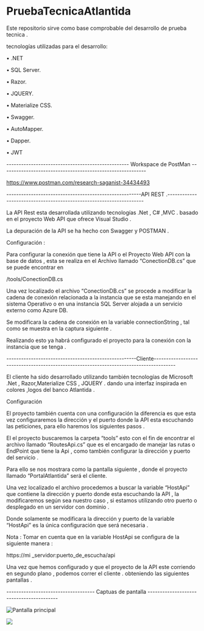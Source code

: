 # PruebaTecnicaAtlantida
Este repositorio sirve como base comprobable del desarrollo de prueba tecnica .


tecnologías utilizadas para el desarrollo:

•	.NET

•	SQL Server.

•	Razor.

•	JQUERY.

•	Materialize CSS.

•	Swagger.

•	AutoMapper.

•	Dapper.

•	JWT


-------------------------------------------------- Workspace de PostMan -----------------------------------------------------------


https://www.postman.com/research-saganist-34434493 

-------------------------------------------------------API REST .--------------------------------------------------------------------

La API Rest esta desarrollada utilizando tecnologías .Net , C# ,MVC . basado en el proyecto Web API que ofrece Visual Studio .

La depuración de la API se ha hecho con Swagger y POSTMAN .


Configuración :


Para configurar la conexión que tiene la API o el Proyecto Web API con la base de datos , esta se realiza en el Archivo llamado “ConectionDB.cs” que se puede encontrar en 

/tools/ConectionDB.cs

Una vez localizado el archivo “ConectionDB.cs” se procede a modificar la cadena de conexión relacionada a la instancia que se esta manejando en el sistema Operativo o en una instancia SQL Server alojada a un servicio externo como Azure DB.

Se modificara la cadena de conexión en la variable connectionString , tal como se muestra en la captura siguiente .

Realizando esto ya habrá configurado el proyecto para la conexión con la instancia que se tenga .


-----------------------------------------------------Cliente--------------------------------------------------------------------------------------- 

El cliente ha sido desarrollado utilizando también tecnologías de Microsoft .Net , Razor,Materialize CSS , JQUERY . dando una interfaz inspirada en colores ,logos del banco Atlantida . 


Configuración 

El proyecto también cuenta con una configuración la diferencia es que esta vez configuraremos la dirección y el puerto donde la API esta escuchando las peticiones, para ello haremos los siguientes pasos .

El el proyecto buscaremos la carpeta “tools” esto con el fin de encontrar el archivo llamado “RoutesApi.cs” que es el encargado de manejar las rutas o EndPoint que tiene la Api , como también configurar la dirección y puerto del servicio .


Para ello se nos mostrara como la pantalla siguiente , donde el proyecto llamado “PortalAtlantida” será el cliente. 


Una vez localizado el archivo procedemos a buscar la variable “HostApi” que contiene la dirección y puerto donde esta escuchando la API , la modificaremos según sea nuestro caso , si estamos utilizando otro puerto o desplegado en un servidor con dominio .


Donde solamente se modificara la dirección y puerto de la variable “HostApi” es la única configuración que será necesaria .


Nota : Tomar en cuenta que en la variable HostApi se configura de la siguiente manera : 

https://mi _servidor:puerto_de_escucha/api

Una vez que hemos configurado y que el proyecto de la API este corriendo en segundo plano , podemos correr el cliente . obteniendo las siguientes pantallas .

------------------------------------ Captuas de pantalla -----------------------------------------

![Pantalla principal](https://i.postimg.cc/Yq9nppLr/Snap-Crab-No-Name-2023-11-4-21-46-41-No-00.png)

![](https://i.postimg.cc/DyMC0t1q/Snap-Crab-No-Name-2023-11-4-21-46-58-No-00.png)

